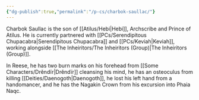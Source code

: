```yaml
---
{"dg-publish":true,"permalink":"/p-cs/charbok-saullac/"}
---
```


Charbok Saullac is the son of [[Atilus/Hebi\|Hebi]], Archscribe and Prince of Atilus. He is currently partnered with [[PCs/Serendipitous Chupacabra\|Serendipitous Chupacabra]] and [[PCs/Keviah\|Keviah]], working alongside [[The Inheiritors/The Inheiritors (Group)\|The Inheiritors (Group)]].

In Reese, he has two burn marks on his forehead from [[Some Characters/Drěndïr\|Drěndïr]] cleansing his mind, he has an osteoculus from killing [[Deities/Daenogoth\|Daenogoth]], he lost his left hand from a handomancer, and he has the Nagakin Crown from his excursion into Phaia Naqc.